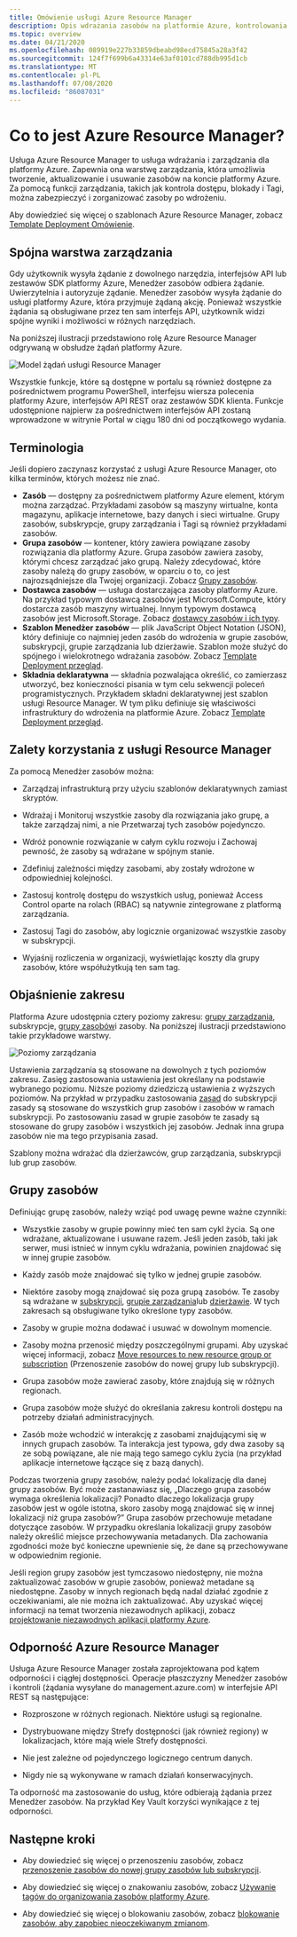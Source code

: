 ```yaml
---
title: Omówienie usługi Azure Resource Manager
description: Opis wdrażania zasobów na platformie Azure, kontrolowania dostępu do tych zasobów oraz zarządzania nimi za pomocą usługi Azure Resource Manager.
ms.topic: overview
ms.date: 04/21/2020
ms.openlocfilehash: 089919e227b33859dbeabd98ecd75845a28a3f42
ms.sourcegitcommit: 124f7f699b6a43314e63af0101cd788db995d1cb
ms.translationtype: MT
ms.contentlocale: pl-PL
ms.lasthandoff: 07/08/2020
ms.locfileid: "86087031"
---
```

# <a name="what-is-azure-resource-manager"></a>Co to jest Azure Resource Manager?

Usługa Azure Resource Manager to usługa wdrażania i zarządzania dla platformy Azure. Zapewnia ona warstwę zarządzania, która umożliwia tworzenie, aktualizowanie i usuwanie zasobów na koncie platformy Azure. Za pomocą funkcji zarządzania, takich jak kontrola dostępu, blokady i Tagi, można zabezpieczyć i zorganizować zasoby po wdrożeniu.

Aby dowiedzieć się więcej o szablonach Azure Resource Manager, zobacz [Template Deployment Omówienie](../templates/overview.md).

## <a name="consistent-management-layer"></a>Spójna warstwa zarządzania

Gdy użytkownik wysyła żądanie z dowolnego narzędzia, interfejsów API lub zestawów SDK platformy Azure, Menedżer zasobów odbiera żądanie. Uwierzytelnia i autoryzuje żądanie. Menedżer zasobów wysyła żądanie do usługi platformy Azure, która przyjmuje żądaną akcję. Ponieważ wszystkie żądania są obsługiwane przez ten sam interfejs API, użytkownik widzi spójne wyniki i możliwości w różnych narzędziach.

Na poniższej ilustracji przedstawiono rolę Azure Resource Manager odgrywaną w obsłudze żądań platformy Azure.

![Model żądań usługi Resource Manager](./media/overview/consistent-management-layer.png)

Wszystkie funkcje, które są dostępne w portalu są również dostępne za pośrednictwem programu PowerShell, interfejsu wiersza polecenia platformy Azure, interfejsów API REST oraz zestawów SDK klienta. Funkcje udostępnione najpierw za pośrednictwem interfejsów API zostaną wprowadzone w witrynie Portal w ciągu 180 dni od początkowego wydania.

## <a name="terminology"></a>Terminologia

Jeśli dopiero zaczynasz korzystać z usługi Azure Resource Manager, oto kilka terminów, których możesz nie znać.

* **Zasób** — dostępny za pośrednictwem platformy Azure element, którym można zarządzać. Przykładami zasobów są maszyny wirtualne, konta magazynu, aplikacje internetowe, bazy danych i sieci wirtualne. Grupy zasobów, subskrypcje, grupy zarządzania i Tagi są również przykładami zasobów.
* **Grupa zasobów** — kontener, który zawiera powiązane zasoby rozwiązania dla platformy Azure. Grupa zasobów zawiera zasoby, którymi chcesz zarządzać jako grupą. Należy zdecydować, które zasoby należą do grupy zasobów, w oparciu o to, co jest najrozsądniejsze dla Twojej organizacji. Zobacz [Grupy zasobów](#resource-groups).
* **Dostawca zasobów** — usługa dostarczająca zasoby platformy Azure. Na przykład typowym dostawcą zasobów jest Microsoft.Compute, który dostarcza zasób maszyny wirtualnej. Innym typowym dostawcą zasobów jest Microsoft.Storage. Zobacz [dostawcy zasobów i ich typy](resource-providers-and-types.md).
* **Szablon Menedżer zasobów** — plik JavaScript Object Notation (JSON), który definiuje co najmniej jeden zasób do wdrożenia w grupie zasobów, subskrypcji, grupie zarządzania lub dzierżawie. Szablon może służyć do spójnego i wielokrotnego wdrażania zasobów. Zobacz [Template Deployment przegląd](../templates/overview.md).
* **Składnia deklaratywna** — składnia pozwalająca określić, co zamierzasz utworzyć, bez konieczności pisania w tym celu sekwencji poleceń programistycznych. Przykładem składni deklaratywnej jest szablon usługi Resource Manager. W tym pliku definiuje się właściwości infrastruktury do wdrożenia na platformie Azure.  Zobacz [Template Deployment przegląd](../templates/overview.md).

## <a name="the-benefits-of-using-resource-manager"></a>Zalety korzystania z usługi Resource Manager

Za pomocą Menedżer zasobów można:

* Zarządzaj infrastrukturą przy użyciu szablonów deklaratywnych zamiast skryptów.

* Wdrażaj i Monitoruj wszystkie zasoby dla rozwiązania jako grupę, a także zarządzaj nimi, a nie Przetwarzaj tych zasobów pojedynczo.

* Wdróż ponownie rozwiązanie w całym cyklu rozwoju i Zachowaj pewność, że zasoby są wdrażane w spójnym stanie.

* Zdefiniuj zależności między zasobami, aby zostały wdrożone w odpowiedniej kolejności.

* Zastosuj kontrolę dostępu do wszystkich usług, ponieważ Access Control oparte na rolach (RBAC) są natywnie zintegrowane z platformą zarządzania.

* Zastosuj Tagi do zasobów, aby logicznie organizować wszystkie zasoby w subskrypcji.

* Wyjaśnij rozliczenia w organizacji, wyświetlając koszty dla grupy zasobów, które współużytkują ten sam tag.

## <a name="understand-scope"></a>Objaśnienie zakresu

Platforma Azure udostępnia cztery poziomy zakresu: [grupy zarządzania](../../governance/management-groups/overview.md), subskrypcje, [grupy zasobów](#resource-groups)i zasoby. Na poniższej ilustracji przedstawiono takie przykładowe warstwy.

![Poziomy zarządzania](./media/overview/scope-levels.png)

Ustawienia zarządzania są stosowane na dowolnych z tych poziomów zakresu. Zasięg zastosowania ustawienia jest określany na podstawie wybranego poziomu. Niższe poziomy dziedziczą ustawienia z wyższych poziomów. Na przykład w przypadku zastosowania [zasad](../../governance/policy/overview.md) do subskrypcji zasady są stosowane do wszystkich grup zasobów i zasobów w ramach subskrypcji. Po zastosowaniu zasad w grupie zasobów te zasady są stosowane do grupy zasobów i wszystkich jej zasobów. Jednak inna grupa zasobów nie ma tego przypisania zasad.

Szablony można wdrażać dla dzierżawców, grup zarządzania, subskrypcji lub grup zasobów.

## <a name="resource-groups"></a>Grupy zasobów

Definiując grupę zasobów, należy wziąć pod uwagę pewne ważne czynniki:

* Wszystkie zasoby w grupie powinny mieć ten sam cykl życia. Są one wdrażane, aktualizowane i usuwane razem. Jeśli jeden zasób, taki jak serwer, musi istnieć w innym cyklu wdrażania, powinien znajdować się w innej grupie zasobów.

* Każdy zasób może znajdować się tylko w jednej grupie zasobów.

* Niektóre zasoby mogą znajdować się poza grupą zasobów. Te zasoby są wdrażane w [subskrypcji](../templates/deploy-to-subscription.md), [grupie zarządzania](../templates/deploy-to-management-group.md)lub [dzierżawie](../templates/deploy-to-tenant.md). W tych zakresach są obsługiwane tylko określone typy zasobów.

* Zasoby w grupie można dodawać i usuwać w dowolnym momencie.

* Zasoby można przenosić między poszczególnymi grupami. Aby uzyskać więcej informacji, zobacz [Move resources to new resource group or subscription](move-resource-group-and-subscription.md) (Przenoszenie zasobów do nowej grupy lub subskrypcji).

* Grupa zasobów może zawierać zasoby, które znajdują się w różnych regionach.

* Grupa zasobów może służyć do określania zakresu kontroli dostępu na potrzeby działań administracyjnych.

* Zasób może wchodzić w interakcję z zasobami znajdującymi się w innych grupach zasobów. Ta interakcja jest typowa, gdy dwa zasoby są ze sobą powiązane, ale nie mają tego samego cyklu życia (na przykład aplikacje internetowe łączące się z bazą danych).

Podczas tworzenia grupy zasobów, należy podać lokalizację dla danej grupy zasobów. Być może zastanawiasz się, „Dlaczego grupa zasobów wymaga określenia lokalizacji? Ponadto dlaczego lokalizacja grupy zasobów jest w ogóle istotna, skoro zasoby mogą znajdować się w innej lokalizacji niż grupa zasobów?” Grupa zasobów przechowuje metadane dotyczące zasobów. W przypadku określania lokalizacji grupy zasobów należy określić miejsce przechowywania metadanych. Dla zachowania zgodności może być konieczne upewnienie się, że dane są przechowywane w odpowiednim regionie.

Jeśli region grupy zasobów jest tymczasowo niedostępny, nie można zaktualizować zasobów w grupie zasobów, ponieważ metadane są niedostępne. Zasoby w innych regionach będą nadal działać zgodnie z oczekiwaniami, ale nie można ich zaktualizować. Aby uzyskać więcej informacji na temat tworzenia niezawodnych aplikacji, zobacz [projektowanie niezawodnych aplikacji platformy Azure](/azure/architecture/checklist/resiliency-per-service).

## <a name="resiliency-of-azure-resource-manager"></a>Odporność Azure Resource Manager

Usługa Azure Resource Manager została zaprojektowana pod kątem odporności i ciągłej dostępności. Operacje płaszczyzny Menedżer zasobów i kontroli (żądania wysyłane do management.azure.com) w interfejsie API REST są następujące:

* Rozproszone w różnych regionach. Niektóre usługi są regionalne.

* Dystrybuowane między Strefy dostępności (jak również regiony) w lokalizacjach, które mają wiele Strefy dostępności.

* Nie jest zależne od pojedynczego logicznego centrum danych.

* Nigdy nie są wykonywane w ramach działań konserwacyjnych.

Ta odporność ma zastosowanie do usług, które odbierają żądania przez Menedżer zasobów. Na przykład Key Vault korzyści wynikające z tej odporności.

## <a name="next-steps"></a>Następne kroki

* Aby dowiedzieć się więcej o przenoszeniu zasobów, zobacz [przenoszenie zasobów do nowej grupy zasobów lub subskrypcji](move-resource-group-and-subscription.md).

* Aby dowiedzieć się więcej o znakowaniu zasobów, zobacz [Używanie tagów do organizowania zasobów platformy Azure](tag-resources.md).

* Aby dowiedzieć się więcej o blokowaniu zasobów, zobacz [blokowanie zasobów, aby zapobiec nieoczekiwanym zmianom](lock-resources.md).
